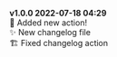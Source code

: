 **v1.0.0 2022-07-18 04:29**  
🚨 Added new action!  
✨ New changelog file  
🏗 Fixed changelog action  


